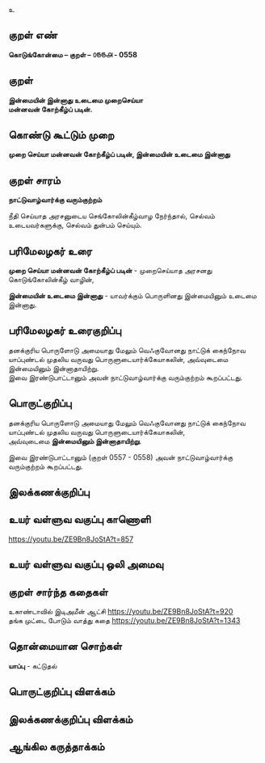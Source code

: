உ

## குறள் எண் 

**கொடுங்கோன்மை – குறள் – ௦௫௫௮ - 0558**  

## குறள் 

**இன்மையின் இன்னாது உடைமை முறைசெய்யா  
மன்னவன் கோற்கீழ்ப் படின்.**  

## கொண்டு கூட்டும் முறை

**முறை செய்யா மன்னவன் கோற்கீழ்ப் படின், இன்மையின் உடைமை இன்னாது**

## குறள் சாரம் 

**நாட்டுவாழ்வார்க்கு வரும்குற்றம்**   

நீதி செய்யாத அரசனுடைய செங்கோலின்கீழ்வாழ நேர்ந்தால், செல்வம் உடையவர்களுக்கு, செல்வம் துன்பம் செய்யும்.  

## பரிமேலழகர் உரை

**முறை செய்யா மன்னவன் கோற்கீழ்ப் படின்** - முறைசெய்யாத அரசனது கொடுங்கோலின்கீழ் வாழின்,  

**இன்மையின் உடைமை இன்னாது** - யாவர்க்கும் பொருளினது இன்மையினும் உடைமை இன்னாது. 

## பரிமேலழகர் உரைகுறிப்பு   

தனக்குரிய பொருளோடு அமையாது மேலும் வெஃகுவோனது நாட்டுக் கைந்நோவ யாப்புண்டல் முதலிய வருவது பொருளுடையார்க்கேயாகலின், அவ்வுடைமை இன்மையினும் இன்னாதாயிற்று.  
இவை இரண்டுபாட்டானும் அவன் நாட்டுவாழ்வார்க்கு வரும்குற்றம் கூறப்பட்டது.    

## பொருட்குறிப்பு 

தனக்குரிய பொருளோடு அமையாது மேலும் வெஃகுவோனது நாட்டுக் கைந்நோவ யாப்புண்டல் முதலிய வருவது பொருளுடையார்க்கேயாகலின்,  
அவ்வுடைமை **இன்மையினும் இன்னாதாயிற்று**.  

இவை இரண்டுபாட்டானும் (குறள் 0557 - 0558) அவன் நாட்டுவாழ்வார்க்கு வரும்குற்றம் கூறப்பட்டது.    

## இலக்கணக்குறிப்பு  


## உயர் வள்ளுவ வகுப்பு காணொளி

https://youtu.be/ZE9Bn8JoStA?t=857 

## உயர் வள்ளுவ வகுப்பு ஒலி அமைவு 

 
## குறள் சார்ந்த கதைகள் 

உகாண்டாவில் இடிஅமீன் ஆட்சி        https://youtu.be/ZE9Bn8JoStA?t=920  
தங்க முட்டை போடும் வாத்து கதை   https://youtu.be/ZE9Bn8JoStA?t=1343 

## தொன்மையான சொற்கள்

**யாப்பு** - கட்டுதல்   

## பொருட்குறிப்பு விளக்கம்


## இலக்கணக்குறிப்பு விளக்கம்


## ஆங்கில கருத்தாக்கம் 



